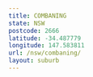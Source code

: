 ```yaml
---
title: COMBANING
state: NSW
postcode: 2666
latitude: -34.487779
longitude: 147.583811
url: /nsw/combaning/
layout: suburb
---
```

